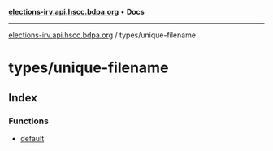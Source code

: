 [**elections-irv.api.hscc.bdpa.org**](../../README.md) • **Docs**

***

[elections-irv.api.hscc.bdpa.org](../../README.md) / types/unique-filename

# types/unique-filename

## Index

### Functions

- [default](functions/default.md)
